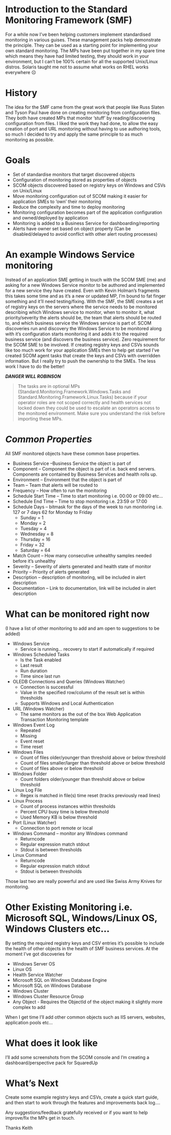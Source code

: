 # **Introduction to the Standard Monitoring Framework (SMF)**
For a while now I’ve been helping customers implement standardised monitoring in various guises. These management packs help demonstrate the principle. They can be used as a starting point for implementing your own standard monitoring. The MPs have been put together in my spare time which means they have had limited testing, they should work in your environment, but I can’t be 100% certain for all the supported Unix/Linux distros. Solaris taught me not to assume what works on RHEL works everywhere ☹ 
# **History**
The idea for the SMF came from the great work that people like Russ Slaten and Tyson Paul have done on creating monitoring from configuration files. They both have created MPs that monitor ‘stuff’ by reading/discovering configuration from files. I liked the work they had done, to allow the easy creation of port and URL monitoring without having to use authoring tools, so much I decided to try and apply the same principle to as much monitoring as possible. 

# Goals
* Set of standardise monitors that target discovered objects
* Configuration of monitoring stored as properties of objects
* SCOM objects discovered based on registry keys on Windows and CSVs on Unix/Linux
* Move monitoring configuration out of SCOM making it easier for application SMEs to ‘own’ their monitoring
* Reduce the complexity and time to deploy monitoring
* Monitoring configuration becomes part of the application configuration and owned/deployed by application
* Monitoring is added to a Business Service for dashboarding/reporting
* Alerts have owner set based on object property (Can be disabled/delayed to avoid conflict with other alert routing processes)
  
# An example Windows Service monitoring
Instead of an application SME getting in touch with the SCOM SME (me) and asking for a new Windows Service monitor to be authored and implemented for a new service they have created. Even with Kevin Holman’s fragments this takes some time and as it’s a new or updated MP, I’m bound to fat finger something and it’ll need testing/fixing. 
With the SMF, the SME creates a set of registry keys on the servers where the service needs to be monitored describing which Windows service to monitor, when to monitor it, what priority/severity the alerts should be, the team that alerts should be routed to, and which business service the Windows service is part of. SCOM discoveries run and discovery the Windows Service to be monitored along with it’s configuration starts monitoring it and adds it to the required business service (and discovers the business service). Zero requirement for the SCOM SME to be involved. 
If creating registry keys and CSVs sounds like too much work for your application SMEs then to help get started I’ve created SCOM agent tasks that create the keys and CSVs with overridden information. But I really try to push the ownership to the SMEs. The less work I have to do the better! 

**_DANGER WILL ROBINSON_**

> The tasks are in optional MPs (Standard.Monitoring.Framework.Windows.Tasks and Standard.Monitoring.Framework.Linux.Tasks) because if your operator roles are not scoped correctly and health services not locked down they could be used to escalate an operators access to the monitored environment. Make sure you understand the risk before importing these MPs.

# _Common Properties_
All SMF monitored objects have these common base properties. 
* Business Service –Business Service the object is part of
* Component – Component the object is part of i.e. back end servers. Components are contained by Business Services and health rolls up. 
* Environment –  Environment that the object is part of
* Team – Team that alerts will be routed to
* Frequency – How often to run the monitoring
* Schedule Start Time – Time to start monitoring i.e. 00:00 or 09:00 etc…
* Schedule End Time – Time to stop monitoring i.e. 23:59 or 17:00
* Schedule Days – bitmask for the days of the week to run monitoring i.e. 127 or 7 days 62 for Monday to Friday
  * Sunday = 1
  * Monday = 2
  * Tuesday = 4
  * Wednesday = 8
  * Thursday = 16
  * Friday = 32
  * Saturday = 64
* Match Count – How many consecutive unhealthy samples needed before it’s unhealthy
* Severity – Severity of alerts generated and health state of monitor
* Priority – Priority of alerts generated
* Description – description of monitoring, will be included in alert description
* Documentation – Link to documentation, link will be included in alert description
# What can be monitored right now
(I have a list of other monitoring to add and am open to suggestions to be added)
* Windows Service 
  * Service is running… recovery to start if automatically if required
* Windows Scheduled Tasks
  * Is the Task enabled
  * Last result
  * Run duration
  * Time since last run
* OLEDB Connections and Queries (Windows Watcher)
  * Connection is successful
  * Value in the specified row/column of the result set is within thresholds
  * Supports Windows and Local Authentication
* URL (Windows Watcher)
  * The same monitors as the out of the box Web Application Transaction Monitoring template
* Windows Event Log
  * Repeated
  * Missing
  * Event reset
  * Time reset
* Windows Files
  * Count of files older/younger than threshold above or below threshold
  * Count of files smaller/larger than threshold above or below threshold
  * Count of files above or below threshold
* Windows Folder
  * Count folders older/younger than threshold above or below threshold
* Linux Log File
  * Regex is matched in file(s) time reset (tracks previously read lines)
* Linux Process
  * Count of process instances within thresholds
  * Percent CPU busy time is below threshold
  * Used Memory KB is below threshold
* Port (Linux Watcher)
  * Connection to port remote or local
* Windows Command – monitor any Windows command
  * Returncode
  * Regular expression match stdout
  * Stdout is between thresholds
* Linux Command
  * Returncode
  * Regular expression match stdout
  * Stdout is between thresholds

Those last two are really powerful and are used like Swiss Army Knives for monitoring.
# Other Existing Monitoring i.e. Microsoft SQL, Windows/Linux OS, Windows Clusters etc…
By setting the required registry keys and CSV entries it’s possible to include the health of other objects in the health of SMF business services. At the moment I’ve got discoveries for 
* Windows Server OS
* Linux OS
* Health Service Watcher
* Microsoft SQL on Windows Database Engine
* Microsoft SQL on Windows Database
* Windows Cluster
* Windows Cluster Resource Group
* Any Object - Requires the ObjectId of the object making it slightly more complex to add
  
When I get time I’ll add other common objects such as IIS servers, websites, application pools etc...  
# What does it look like
I’ll add some screenshots from the SCOM console and I’m creating a dashboard/perspective pack for SquaredUp
# What’s Next
Create some example registry keys and CSVs, create a quick start guide, and then start to work through the features and improvements back log…. 

Any suggestions/feedback gratefully received or if you want to help improve/fix the MPs get in touch. 

Thanks 
Keith

